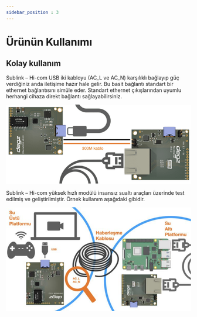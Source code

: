 ```yaml
---
sidebar_position : 3
---
```


# Ürünün Kullanımı

## Kolay kullanım
Sublink – Hi-com USB iki kabloyu (AC_L ve AC_N) karşılıklı bağlayıp güç verdiğiniz anda iletişime hazır hale gelir. Bu basit bağlantı standart bir ethernet bağlantısını simüle eder. Standart ethernet çıkışlarından uyumlu herhangi cihaza direkt bağlantı sağlayabilirsiniz.

![Sublink Hi-com iletişim modülü](./image/PLCcommUSB.001-768x330.png)


Sublink – Hi-com yüksek hızlı modülü insansız sualtı araçları üzerinde test edilmiş ve geliştirilmiştir. Örnek kullanım aşağıdaki gibidir.

![Sublink Hi-com iletişim modülü](./image/EthernetUSB.001-711x400.jpeg)


